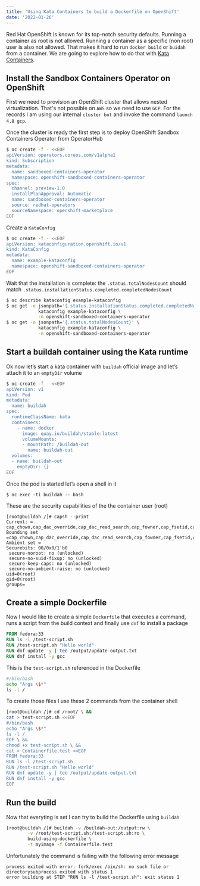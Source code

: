 ```yaml
---
title: 'Using Kata Containers to build a Dockerfile on OpenShift'
date: '2022-01-26'
---
```


Red Hat OpenShift is known for its top-notch security defaults. Running a container as root is not allowed. Running a container as a specific (non root) user is also not allowed. That makes it hard to run `docker build` or `buidah` from a container. We are going to explore how to do that with [Kata Containers](https://github.com/kata-containers/kata-containers).


## Install the Sandbox Containers Operator on OpenShift

First we need to provision an OpenShift cluster that allows nested virtualization. That's not possible on `AWS` so we need to use `GCP`. For the records I am using our internal `cluster bot` and invoke the command `launch 4.8 gcp`.

Once the cluster is ready the first step is to deploy OpenShift Sandbox Containers Operator from OperatorHub

```bash
$ oc create -f - <<EOF
apiVersion: operators.coreos.com/v1alpha1
kind: Subscription
metadata:
  name: sandboxed-containers-operator
  namespace: openshift-sandboxed-containers-operator
spec:
  channel: preview-1.0
  installPlanApproval: Automatic
  name: sandboxed-containers-operator
  source: redhat-operators
  sourceNamespace: openshift-marketplace
EOF
```

Create a `KataConfig`

```bash
$ oc create -f - <<EOF
apiVersion: kataconfiguration.openshift.io/v1
kind: KataConfig
metadata:
  name: example-kataconfig
  namespace: openshift-sandboxed-containers-operator
EOF
```

Wait that the installation is complete: the `.status.totalNodesCount` should match `.status.installationStatus.completed.completedNodesCount`

```bash
$ oc describe kataconfig example-kataconfig
$ oc get -o jsonpath='{.status.installationStatus.completed.completedNodesCount}' \
            kataconfig example-kataconfig \
            -n openshift-sandboxed-containers-operator
$ oc get -o jsonpath='{.status.totalNodesCount}' \
            kataconfig example-kataconfig \
            -n openshift-sandboxed-containers-operator
```

## Start a buildah container using the Kata runtime 

Ok now let’s start a kata container with `buildah` official image and let’s attach it to an `emptyDir` volume

```bash
$ oc create -f - <<EOF
apiVersion: v1
kind: Pod
metadata:
  name: buildah
spec:
  runtimeClassName: kata
  containers:
    - name: docker
      image: quay.io/buildah/stable:latest
      volumeMounts:
      - mountPath: /buildah-out
        name: buildah-out
  volumes:
  - name: buildah-out
    emptyDir: {}
EOF
```

Once the pod is started let’s open a shell in it

```shell
$ oc exec -ti buildah -- bash
```

These are the security capabilities of the the container user (root)

```shell
[root@buildah /]# capsh --print
Current: = cap_chown,cap_dac_override,cap_dac_read_search,cap_fowner,cap_fsetid,cap_kill,cap_setgid,cap_setuid,cap_setpcap,cap_linux_immutable,cap_net_bind_service,cap_net_broadcast,cap_net_admin,cap_net_raw,cap_ipc_lock,cap_ipc_owner,cap_sys_module,cap_sys_rawio,cap_sys_chroot,cap_sys_ptrace,cap_sys_pacct,cap_sys_admin,cap_sys_boot,cap_sys_nice,cap_sys_resource,cap_sys_time,cap_sys_tty_config,cap_mknod,cap_lease,cap_audit_write,cap_audit_control,cap_setfcap,cap_mac_override,cap_mac_admin,cap_syslog,cap_wake_alarm,cap_block_suspend,cap_audit_read,38,39+ep
Bounding set =cap_chown,cap_dac_override,cap_dac_read_search,cap_fowner,cap_fsetid,cap_kill,cap_setgid,cap_setuid,cap_setpcap,cap_linux_immutable,cap_net_bind_service,cap_net_broadcast,cap_net_admin,cap_net_raw,cap_ipc_lock,cap_ipc_owner,cap_sys_module,cap_sys_rawio,cap_sys_chroot,cap_sys_ptrace,cap_sys_pacct,cap_sys_admin,cap_sys_boot,cap_sys_nice,cap_sys_resource,cap_sys_time,cap_sys_tty_config,cap_mknod,cap_lease,cap_audit_write,cap_audit_control,cap_setfcap,cap_mac_override,cap_mac_admin,cap_syslog,cap_wake_alarm,cap_block_suspend,cap_audit_read,38,39
Ambient set =
Securebits: 00/0x0/1'b0
 secure-noroot: no (unlocked)
 secure-no-suid-fixup: no (unlocked)
 secure-keep-caps: no (unlocked)
 secure-no-ambient-raise: no (unlocked)
uid=0(root)
gid=0(root)
groups=
```

## Create a simple Dockerfile

Now I would like to create a simple `Dockerfile` that executes a command, runs a script from the build context and finally use `dnf` to install a package

```Dockerfile
FROM fedora:33
RUN ls -l /test-script.sh
RUN /test-script.sh "Hello world"
RUN dnf update -y | tee /output/update-output.txt
RUN dnf install -y gcc
```

This is the `test-script.sh` referenced in the Dockerfile 

```bash
#/bin/bash
echo "Args \$*"
ls -l /
```

To create those files I use these 2 commands from the container shell

```bash
[root@buildah /]# cd /root/ \ &&
cat > test-script.sh <<EOF
#/bin/bash
echo "Args \$*"
ls -l /
EOF \ &&
chmod +x test-script.sh \ &&
cat > Containerfile.test <<EOF
FROM fedora:33
RUN ls -l /test-script.sh
RUN /test-script.sh "Hello world"
RUN dnf update -y | tee /output/update-output.txt
RUN dnf install -y gcc
EOF
```

## Run the build

Now that everyting is set I can try to build the Dockerfile using `buildah`

```bash
[root@buildah /]# buildah -v /buildah-out:/output:rw \
        -v /root/test-script.sh:/test-script.sh:ro \
        build-using-dockerfile \
        -t myimage -f Containerfile.test
```

Unfortunately the command is failing with the following error message

```log
process exited with error: fork/exec /bin/sh: no such file or directorysubprocess exited with status 1
error building at STEP "RUN ls -l /test-script.sh": exit status 1
```
